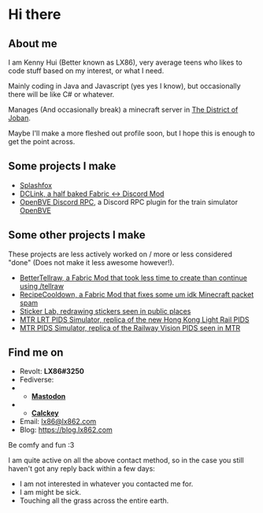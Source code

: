 # Hi there
## About me
I am Kenny Hui (Better known as LX86), very average teens who likes to code stuff based on my interest, or what I need.

Mainly coding in Java and Javascript (yes yes I know), but occasionally there will be like C# or whatever.

Manages (And occasionally break) a minecraft server in [The District of Joban](https://github.com/DistrictOfJoban).

Maybe I'll make a more fleshed out profile soon, but I hope this is enough to get the point across.

## Some projects I make
- [Splashfox](https://github.com/Kenny-Hui/SplashFox)
- [DCLink, a half baked Fabric <-> Discord Mod](https://github.com/Kenny-Hui/DCLink)
- [OpenBVE Discord RPC](https://github.com/Kenny-Hui/obDRPC), a Discord RPC plugin for the train simulator [OpenBVE](https://github.com/leezer3/OpenBVE)

## Some other projects I make
These projects are less actively worked on / more or less considered "done" (Does not make it less awesome however!).

- [BetterTellraw, a Fabric Mod that took less time to create than continue using /tellraw](https://github.com/Kenny-Hui/BetterTellraw)
- [RecipeCooldown, a Fabric Mod that fixes some um idk Minecraft packet spam](https://github.com/Kenny-Hui/RecipeCooldown)
- [Sticker Lab, redrawing stickers seen in public places](https://lx862.com/sticker-lab)
- [MTR LRT PIDS Simulator, replica of the new Hong Kong Light Rail PIDS](https://github.com/HKTSS/nlrt-pids)
- [MTR PIDS Simulator, replica of the Railway Vision PIDS seen in MTR](https://github.com/HKTSS/mtr-pids)

## Find me on
- Revolt: **LX86#3250**
- Fediverse:
- - [**Mastodon**](https://wetdry.world/@LX862)
- - [**Calckey**](https://lethallava.land/@lx862)
- Email: lx86@lx862.com
- Blog: https://blog.lx862.com

Be comfy and fun :3

I am quite active on all the above contact method, so in the case you still haven't got any reply back within a few days:
- I am not interested in whatever you contacted me for. 
- I am might be sick.
- Touching all the grass across the entire earth. 
